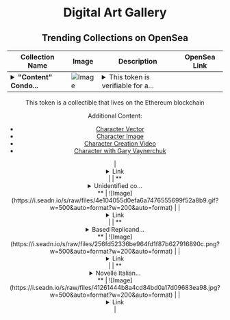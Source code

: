 <div align="center">

# Digital Art Gallery

## Trending Collections on OpenSea

| Collection Name                       | Image                                                                                     | Description                       | OpenSea Link                                                                                          |
|---------------------------------------|-------------------------------------------------------------------------------------------|-----------------------------------|--------------------------------------------------------------------------------------------------------|
| **<details><summary>"Content" Condo...</summary>"Content" Condor</details>** | ![Image](https://i.seadn.io/s/raw/files/ff8b9730f335add0454890e9ace2be83.jpg?w=500&auto=format?w=200&auto=format) | <details><summary>This token is verifiable for a...</summary>This token is verifiable for admission to VeeCon 2023, 2024

This token is a collectible that lives on the Ethereum blockchain

Additional Content:

- [Character Vector](https://cdn.veefriends.com/f6pXbdBrDkgJjmSV-_XTrDCsS97-QXp2H6Yu0fLSCB0/3164.svg)
- [Character Image](https://cdn.veefriends.com/f6pXbdBrDkgJjmSV-_XTrDCsS97-QXp2H6Yu0fLSCB0/4003.png) 
- [Character Creation Video](https://cdn.veefriends.com/f6pXbdBrDkgJjmSV-_XTrDCsS97-QXp2H6Yu0fLSCB0/849.mp4)
- [Character with Gary Vaynerchuk](https://cdn.veefriends.com/f6pXbdBrDkgJjmSV-_XTrDCsS97-QXp2H6Yu0fLSCB0/833.jpg) 
</details> | <details><summary>Link</summary>["Content" Condor](https://opensea.io/collection/content-condor-6132)</details> |
| **<details><summary>Unidentified co...</summary>Unidentified contract 6fc99b39-3b85-4870-a09a-2a2e361f3fad</details>** | ![Image](https://i.seadn.io/s/raw/files/4e104055d0efa6a7476555699f52a8b9.gif?w=500&auto=format?w=200&auto=format) |  | <details><summary>Link</summary>[Unidentified contract 6fc99b39-3b85-4870-a09a-2a2e361f3fad](https://opensea.io/collection/unidentified-contract-6fc99b39-3b85-4870-a09a-2a2e)</details> |
| **<details><summary>Based Replicand...</summary>Based Replicandy</details>** | ![Image](https://i.seadn.io/s/raw/files/256fd52336be964fd1f87b627916890c.png?w=500&auto=format?w=200&auto=format) |  | <details><summary>Link</summary>[Based Replicandy](https://opensea.io/collection/based-replicandy)</details> |
| **<details><summary>Novelle Italian...</summary>Novelle Italiane</details>** | ![Image](https://i.seadn.io/s/raw/files/41261444b8a4cd84bd0a17d09683ea98.jpg?w=500&auto=format?w=200&auto=format) |  | <details><summary>Link</summary>[Novelle Italiane](https://opensea.io/collection/novelle-italiane)</details> |

</div>
